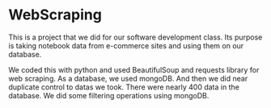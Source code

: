 # WebScraping
This is a project that we did for our software development class. Its purpose is taking notebook data from e-commerce sites and using them on our database.

We coded this with python and used BeautifulSoup and requests library for web scraping. As a database, we used mongoDB. And then we did near duplicate control to datas we took. There were nearly 400 data in the database. We did some filtering operations using mongoDB.


